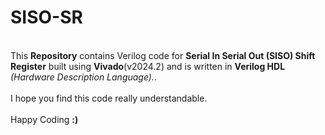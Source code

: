 # SISO-SR
<br>
This <b>Repository</b> contains Verilog code for <b>Serial In Serial Out (SISO) Shift Register</b> built using <b>Vivado</b>(v2024.2) and is written in <b>Verilog HDL</b> <i>(Hardware Description Language).</i>.
<br><br>
I hope you find this code really understandable. <br><br> Happy Coding <b>:)</b>
